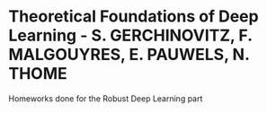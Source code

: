 # Theoretical Foundations of Deep Learning - S. GERCHINOVITZ, F. MALGOUYRES, E. PAUWELS, N. THOME
Homeworks done for the Robust Deep Learning part


